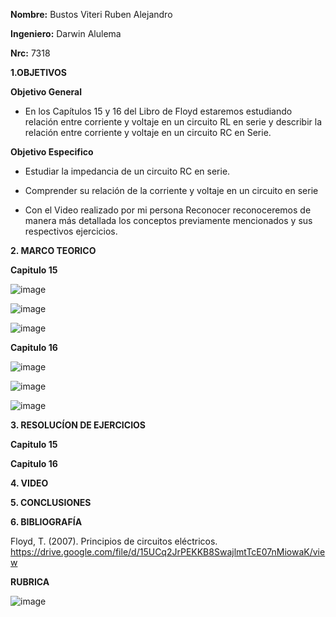 **Nombre:** Bustos Viteri Ruben Alejandro

**Ingeniero:** Darwin Alulema

**Nrc:** 7318

**1.OBJETIVOS**

**Objetivo General**

* En los Capítulos 15 y 16 del Libro de Floyd estaremos estudiando relación entre corriente y voltaje en un circuito RL en serie y describir la relación entre corriente y voltaje en un circuito RC en Serie.

**Objetivo Especifico**

* Estudiar la impedancia de un circuito RC en serie.

* Comprender su relación de la corriente y voltaje en un circuito en serie

* Con el Video realizado por mi persona Reconocer reconoceremos de manera más detallada los conceptos previamente mencionados y sus respectivos ejercicios.

**2. MARCO TEORICO**

**Capitulo 15**

![image](https://user-images.githubusercontent.com/105680588/186545106-b93ded82-0d87-4d91-934a-e791aa82b282.png)

![image](https://user-images.githubusercontent.com/105680588/186545145-8ac6706a-d907-422f-bef7-739051e3691a.png)

![image](https://user-images.githubusercontent.com/105680588/186545232-4bc83a5e-91d4-4312-ad8a-bfca5fddd62c.png)

**Capitulo 16**

![image](https://user-images.githubusercontent.com/105680588/186545281-f26b9705-37d6-4dca-b145-04c0a3dd46be.png)

![image](https://user-images.githubusercontent.com/105680588/186545309-ae5cc900-2e5c-4cce-910c-80a6d4fb1063.png)

![image](https://user-images.githubusercontent.com/105680588/186545365-d3124d72-545e-4a2a-9075-b20b5d63eb01.png)

**3. RESOLUCÍON DE EJERCICIOS**

**Capitulo 15**

**Capitulo 16**

**4. VIDEO**

**5. CONCLUSIONES**

**6. BIBLIOGRAFÍA**

Floyd, T. (2007). Principios de circuitos eléctricos. 
https://drive.google.com/file/d/15UCq2JrPEKKB8SwajlmtTcE07nMiowaK/view

**RUBRICA**

![image](https://user-images.githubusercontent.com/105680588/186182258-7bcb8398-858a-4256-9925-33fb6ae73cda.png)
